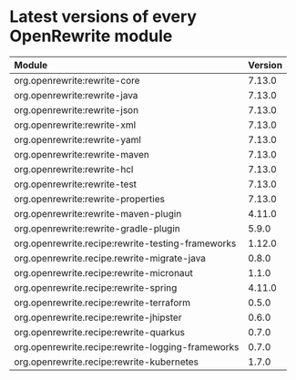# Latest versions of every OpenRewrite module



| Module | Version |
| :--- | :--- |
| org.openrewrite:rewrite-core | 7.13.0 |
| org.openrewrite:rewrite-java | 7.13.0 |
| org.openrewrite:rewrite-json | 7.13.0 |
| org.openrewrite:rewrite-xml | 7.13.0 |
| org.openrewrite:rewrite-yaml | 7.13.0 |
| org.openrewrite:rewrite-maven | 7.13.0 |
| org.openrewrite:rewrite-hcl | 7.13.0 |
| org.openrewrite:rewrite-test | 7.13.0 |
| org.openrewrite:rewrite-properties | 7.13.0 |
| org.openrewrite:rewrite-maven-plugin | 4.11.0 |
| org.openrewrite:rewrite-gradle-plugin | 5.9.0 |
| org.openrewrite.recipe:rewrite-testing-frameworks | 1.12.0 |
| org.openrewrite.recipe.rewrite-migrate-java | 0.8.0 |
| org.openrewrite.recipe:rewrite-micronaut | 1.1.0 |
| org.openrewrite.recipe:rewrite-spring | 4.11.0 |
| org.openrewrite.recipe:rewrite-terraform | 0.5.0 |
| org.openrewrite.recipe:rewrite-jhipster | 0.6.0 |
| org.openrewrite.recipe:rewrite-quarkus | 0.7.0 |
| org.openrewrite.recipe:rewrite-logging-frameworks | 0.7.0 |
| org.openrewrite.recipe:rewrite-kubernetes | 1.7.0 |



